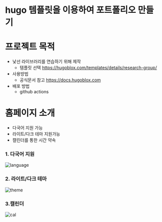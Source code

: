 # hugo 템플릿을 이용하여 포트폴리오 만들기


# 프로젝트 목적
- 낯선 라이브러리를 연습하기 위해 제작
  - 템플릿 선택 <https://hugoblox.com/templates/details/research-group/>  
- 사용방법
  - 공식문서 참고 <https://docs.hugoblox.com>
- 배포 방법
  - github actions
 
# 홈페이지 소개
-  다국어 지원 가능
- 라이트/다크 테마 지원가능
- 캘린더를 통한 시간 약속

### 1. 다국어 지원
![language](https://github.com/user-attachments/assets/1d673f87-026a-4399-882d-ed84a7709bbb)

### 2. 라이트/다크 테마
![theme](https://github.com/user-attachments/assets/1fd9cb2c-19ed-4269-a24d-2a6f13682c97)

### 3.캘린더
![cal](https://github.com/user-attachments/assets/7afdca6a-7ae6-4ef3-ae78-540b5f70c34f)

  

